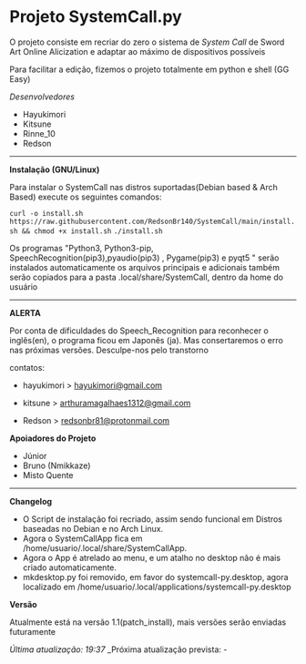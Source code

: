 # Projeto SystemCall.py

O projeto consiste em recriar do zero o sistema de _System Call_ de Sword Art Online Alicization e adaptar ao máximo de dispositivos possíveis

Para facilitar a edição, fizemos o projeto totalmente em python e shell (GG Easy)

*Desenvolvedores*

* Hayukimori 
* Kitsune
* Rinne_10
* Redson


----------------------------------------------------

**Instalação (GNU/Linux)**

Para instalar o SystemCall nas distros suportadas(Debian based & Arch Based) execute os seguintes comandos:

`curl -o install.sh https://raw.githubusercontent.com/RedsonBr140/SystemCall/main/install.sh && chmod +x install.sh`
`./install.sh`


Os programas "Python3, Python3-pip, SpeechRecognition(pip3),pyaudio(pip3) , Pygame(pip3) e pyqt5 " serão instalados automaticamente
os arquivos principais e adicionais também serão copiados para a pasta .local/share/SystemCall, dentro da home do usuário

----------------------------------------------------

**ALERTA**

Por conta de dificuldades do Speech_Recognition para reconhecer o inglês(en), o programa ficou em Japonês (ja). Mas consertaremos o erro nas próximas versões. Desculpe-nos pelo transtorno

contatos:

* hayukimori > hayukimori@gmail.com

* kitsune > arthuramagalhaes1312@gmail.com
* Redson > redsonbr81@protonmail.com


**Apoiadores do Projeto**

* Júnior
* Bruno (Nmikkaze)
* Misto Quente

----------------------------------------------------

**Changelog**
* O Script de instalação foi recriado, assim sendo funcional em Distros baseadas no Debian e no Arch Linux.
* Agora o SystemCallApp fica em /home/usuario/.local/share/SystemCallApp.
* Agora o App é atrelado ao menu, e um atalho no desktop não é mais criado automaticamente.
* mkdesktop.py foi removido, em favor do systemcall-py.desktop, agora localizado em /home/usuario/.local/applications/systemcall-py.desktop


**Versão**

Atualmente está na versão 1.1(patch_install), mais versões serão enviadas futuramente

_Última atualização: 19:37_
_Próxima atualização prevista: -
